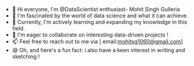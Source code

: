 - 👋 Hi everyone, I'm @DataScientist enthusiast- Mohit Singh Gulleria  
- 👀 I'm fascinated by the world of data science and what it can achieve.
- 🌱 Currently, I'm actively learning and expanding my knowledge in this field.
- 💞️ I'm eager to collaborate on interesting data-driven projects ! ️
- 📫 Feel free to reach out to me via [ email:mohitsg1060@gmail.com]
- 😄 Oh, and here's a fun fact: i also have a keen interest in writing and sketching !


<!---
DataScientist-Mohit/DataScientist-Mohit is a ✨ special ✨ repository because its `README.md` (this file) appears on your GitHub profile.
You can click the Preview link to take a look at your changes.
--->
 
   
   
 
   
